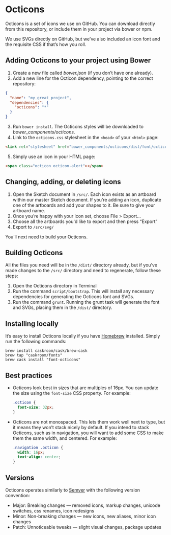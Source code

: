 # Octicons

Octicons is a set of icons we use on GitHub. You can download directly from this repository, or include them in your project via bower or npm.

We use SVGs directly on GitHub, but we’ve also included an icon font and the requisite CSS if that’s how you roll.

## Adding Octicons to your project using Bower

1. Create a new file called *bower.json* (if you don’t have one already).
2. Add a new line for the Octicon dependency, pointing to the correct repository:

  ``` json
  {
    "name": "my_great_project",
    "dependencies": {
      "octicons": "*"
    }
  }
  ```

3. Run `bower install`. The Octicons styles will be downloaded to *bower_components/octicons*.
4. Link to the `octicons.css` stylesheet in the `<head>` of your `<html>` page:

  ``` html
  <link rel="stylesheet" href="bower_components/octicons/dist/font/octicons.css">
  ```

5. Simply use an icon in your HTML page:

  ``` html
  <span class="octicon octicon-alert"></span>
  ```

## Changing, adding, or deleting icons

1. Open the Sketch document in `/src/`. Each icon exists as an artboard within our master Sketch document. If you’re adding an icon, duplicate one of the artboards and add your shapes to it. Be sure to give your artboard name.
2. Once you’re happy with your icon set, choose File > Export...
3. Choose all the artboards you'd like to export and then press “Export”
4. Export to `/src/svg/`

You’ll next need to build your Octicons.

## Building Octicons

All the files you need will be in the `/dist/` directory already, but if you’ve made changes to the `/src/` directory and need to regenerate, follow these steps:

1. Open the Octicons directory in Terminal
2. Run the command `script/bootstrap`. This will install any necessary dependencies for generating the Octicons font and SVGs.
3. Run the command `grunt`. Running the grunt task will generate the font and SVGs, placing them in the `/dist/` directory.

## Installing locally

It’s easy to install Octicons locally if you have [Homebrew](http://brew.sh/) installed. Simply run the following commands:

```
brew install caskroom/cask/brew-cask
brew tap "caskroom/fonts"
brew cask install "font-octicons"
```

## Best practices

- Octicons look best in sizes that are multiples of 16px. You can update the size using the `font-size` CSS property. For example:

  ``` css
  .octicon {
    font-size: 32px;
  }
  ```

- Octicons are not monospaced. This lets them work well next to type, but it means they won’t stack nicely by default. If you intend to stack Octicons, such as in navigation, you will want to add some CSS to make them the same width, and centered. For example:

  ``` css
  .navigation .octicon {
    width: 16px;
    text-align: center;
  }
  ```

## Versions

Octicons operates similarly to [Semver](http://semver.org/) with the following version convention:

- Major: Breaking changes — removed icons, markup changes, unicode switches, css renames, icon redesigns
- Minor: Non-breaking changes — new icons, new aliases, minor icon changes
- Patch: Unnoticeable tweaks — slight visual changes, package updates


[octicons]: http://octicons.github.com
[bower]: http://bower.io/
